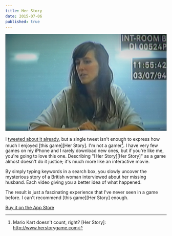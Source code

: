 ```yaml
---
title: Her Story
date: 2015-07-06
published: true
---
```


![](./her-story.jpeg)

I [tweeted about it already](https://twitter.com/vernalkick/status/617362664403156993), but a single tweet isn't enough to express how much I enjoyed [this game][Her Story]. I'm not a gamer[^1]. I have very few games on my iPhone and I rarely download new ones, but if you're like me, you're going to love this one. Describing "[Her Story][Her Story]" as a game almost doesn't do it justice; it's much more like an interactive movie.

By simply typing keywords in a search box, you slowly uncover the mysterious story of a British woman interviewed about her missing husband. Each video giving you a better idea of what happened.

The result is just a fascinating experience that I've never seen in a game before. I can't recommend [this game][Her Story] enough.

[Buy it on the App Store](http://itunes.com/apps/sambarlow/herstory)

[^1]: Mario Kart doesn't count, right?
[Her Story]: http://www.herstorygame.com
